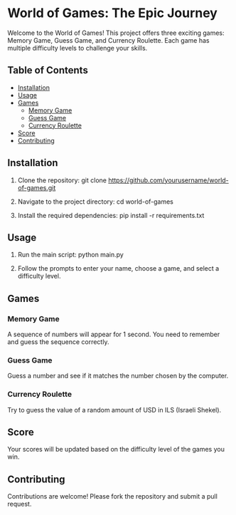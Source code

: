 # World of Games: The Epic Journey

Welcome to the World of Games! This project offers three exciting games: Memory Game, Guess Game, and Currency Roulette. Each game has multiple difficulty levels to challenge your skills.

## Table of Contents

- [Installation](#installation)
- [Usage](#usage)
- [Games](#games)
  - [Memory Game](#memory-game)
  - [Guess Game](#guess-game)
  - [Currency Roulette](#currency-roulette)
- [Score](#score)
- [Contributing](#contributing)

## Installation

1. Clone the repository:
    git clone https://github.com/yourusername/world-of-games.git
   
2. Navigate to the project directory:
    cd world-of-games
   
3. Install the required dependencies:
    pip install -r requirements.txt
 

## Usage

1. Run the main script:
    python main.py
   
3. Follow the prompts to enter your name, choose a game, and select a difficulty level.

## Games

### Memory Game

A sequence of numbers will appear for 1 second. You need to remember and guess the sequence correctly.

### Guess Game

Guess a number and see if it matches the number chosen by the computer.

### Currency Roulette

Try to guess the value of a random amount of USD in ILS (Israeli Shekel).

## Score

Your scores will be updated based on the difficulty level of the games you win.

## Contributing

Contributions are welcome! Please fork the repository and submit a pull request.
